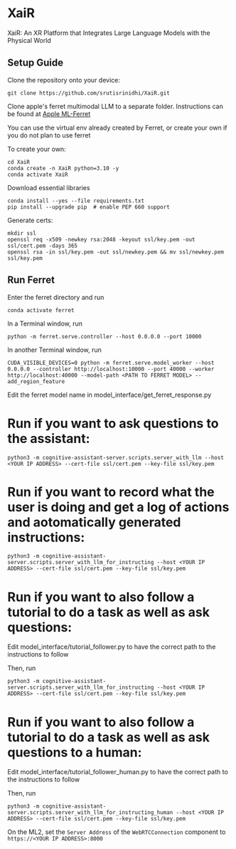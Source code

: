 # XaiR
XaiR: An XR Platform that Integrates Large Language Models with the Physical World


 ## Setup Guide

Clone the repository onto your device:

```
git clone https://github.com/srutisrinidhi/XaiR.git
```

Clone apple's ferret multimodal LLM to a separate folder. Instructions can be found at [Apple ML-Ferret](https://github.com/apple/ml-ferret) 


You can use the virtual env already created by Ferret, or create your own if you do not plan to use ferret

To create your own:

```
cd XaiR
conda create -n XaiR python=3.10 -y
conda activate XaiR
```

Download essential libraries

```
conda install --yes --file requirements.txt
pip install --upgrade pip  # enable PEP 660 support
```

Generate certs:
```
mkdir ssl
openssl req -x509 -newkey rsa:2048 -keyout ssl/key.pem -out ssl/cert.pem -days 365
openssl rsa -in ssl/key.pem -out ssl/newkey.pem && mv ssl/newkey.pem ssl/key.pem
```

## Run Ferret
Enter the ferret directory and run
```
conda activate ferret
```

In a Terminal window, run
```
python -m ferret.serve.controller --host 0.0.0.0 --port 10000
```

In another Terminal window, run
```
CUDA_VISIBLE_DEVICES=0 python -m ferret.serve.model_worker --host 0.0.0.0 --controller http://localhost:10000 --port 40000 --worker http://localhost:40000 --model-path <PATH TO FERRET MODEL> --add_region_feature
```

Edit the ferret model name in model_interface/get_ferret_response.py

# Run if you want to ask questions to the assistant:
```
python3 -m cognitive-assistant-server.scripts.server_with_llm --host <YOUR IP ADDRESS> --cert-file ssl/cert.pem --key-file ssl/key.pem
```

# Run if you want to record what the user is doing and get a log of actions and aotomatically generated instructions:
```
python3 -m cognitive-assistant-server.scripts.server_with_llm_for_instructing --host <YOUR IP ADDRESS> --cert-file ssl/cert.pem --key-file ssl/key.pem
```

# Run if you want to also follow a tutorial to do a task as well as ask questions:

Edit model_interface/tutorial_follower.py to have the correct path to the instructions to follow

Then, run

```
python3 -m cognitive-assistant-server.scripts.server_with_llm_for_instructing --host <YOUR IP ADDRESS> --cert-file ssl/cert.pem --key-file ssl/key.pem
```

# Run if you want to also follow a tutorial to do a task as well as ask questions to a human:

Edit model_interface/tutorial_follower_human.py to have the correct path to the instructions to follow

Then, run

```
python3 -m cognitive-assistant-server.scripts.server_with_llm_for_instructing_human --host <YOUR IP ADDRESS> --cert-file ssl/cert.pem --key-file ssl/key.pem
```


On the ML2, set the `Server Address` of the `WebRTCConnection` component to `https://<YOUR IP ADDRESS>:8000`
